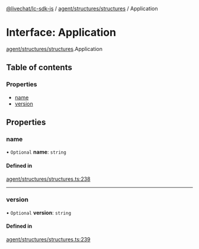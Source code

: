 [@livechat/lc-sdk-js](../README.md) / [agent/structures/structures](../modules/agent_structures_structures.md) / Application

# Interface: Application

[agent/structures/structures](../modules/agent_structures_structures.md).Application

## Table of contents

### Properties

- [name](agent_structures_structures.Application.md#name)
- [version](agent_structures_structures.Application.md#version)

## Properties

### name

• `Optional` **name**: `string`

#### Defined in

[agent/structures/structures.ts:238](https://github.com/livechat/lc-sdk-js/blob/10347df/src/agent/structures/structures.ts#L238)

___

### version

• `Optional` **version**: `string`

#### Defined in

[agent/structures/structures.ts:239](https://github.com/livechat/lc-sdk-js/blob/10347df/src/agent/structures/structures.ts#L239)

